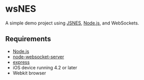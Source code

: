 wsNES
========

A simple demo project using [JSNES](https://github.com/bfirsh/jsnes), [Node.js](http://nodejs.org/), and WebSockets.

Requirements
-------------

* [Node.js](http://nodejs.org/)
* [node-websocket-server](https://github.com/miksago/node-websocket-server)
* [express](http://expressjs.com/)
* iOS device running 4.2 or later
* Webkit browser